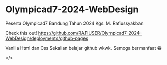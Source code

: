 # Olympicad7-2024-WebDesign
Peserta Olympicad7 Bandung Tahun 2024
Kgs. M. Rafiussyakban

Check this out!
https://github.com/RAFIUSER/Olympicad7-2024-WebDesign/deployments/github-pages

Vanilla Html dan Css
Sekalian belajar github wkwk.
Semoga bermanfaat 😁

</>
